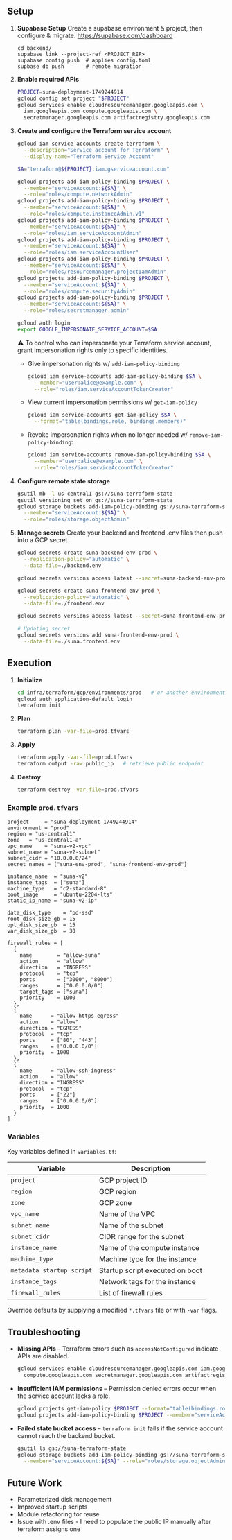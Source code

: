 ## Setup

1. **Supabase Setup**
    Create a supabase environment & project, then configure & migrate. https://supabase.com/dashboard

    ```
    cd backend/
    supabase link --project-ref <PROJECT_REF>
    supabase config push  # applies config.toml
    supbase db push       # remote migration
    ```

1. **Enable required APIs**
   ```bash
   PROJECT=suna-deployment-1749244914
   gcloud config set project "$PROJECT"
   gcloud services enable cloudresourcemanager.googleapis.com \
     iam.googleapis.com compute.googleapis.com \
     secretmanager.googleapis.com artifactregistry.googleapis.com
   ```

2. **Create and configure the Terraform service account**
   ```bash
   gcloud iam service-accounts create terraform \
     --description="Service account for Terraform" \
     --display-name="Terraform Service Account"

   SA="terraform@${PROJECT}.iam.gserviceaccount.com"

   gcloud projects add-iam-policy-binding $PROJECT \
     --member="serviceAccount:${SA}" \
     --role="roles/compute.networkAdmin"
   gcloud projects add-iam-policy-binding $PROJECT \
     --member="serviceAccount:${SA}" \
     --role="roles/compute.instanceAdmin.v1"
   gcloud projects add-iam-policy-binding $PROJECT \
     --member="serviceAccount:${SA}" \
     --role="roles/iam.serviceAccountAdmin"
   gcloud projects add-iam-policy-binding $PROJECT \
     --member="serviceAccount:${SA}" \
     --role="roles/iam.serviceAccountUser"
   gcloud projects add-iam-policy-binding $PROJECT \
     --member="serviceAccount:${SA}" \
     --role="roles/resourcemanager.projectIamAdmin"
   gcloud projects add-iam-policy-binding $PROJECT \
     --member="serviceAccount:${SA}" \
     --role="roles/compute.securityAdmin"
   gcloud projects add-iam-policy-binding $PROJECT \
     --member="serviceAccount:${SA}" \
     --role="roles/secretmanager.admin"

   gcloud auth login
   export GOOGLE_IMPERSONATE_SERVICE_ACCOUNT=$SA
   ```

    ⚠️ To control who can impersonate your Terraform service account, grant impersonation rights only to specific identities.

      * Give impersonation rights w/ `add-iam-policy-binding`
        ```bash
        gcloud iam service-accounts add-iam-policy-binding $SA \
          --member="user:alice@example.com" \
          --role="roles/iam.serviceAccountTokenCreator"
        ```
      * View current impersonation permissions w/ `get-iam-policy`
        ```bash
        gcloud iam service-accounts get-iam-policy $SA \
          --format="table(bindings.role, bindings.members)"
        ```
      * Revoke impersonation rights when no longer needed w/ `remove-iam-policy-binding`:
        ```bash
        gcloud iam service-accounts remove-iam-policy-binding $SA \
          --member="user:alice@example.com" \
          --role="roles/iam.serviceAccountTokenCreator"
        ```


3. **Configure remote state storage**
   ```bash
   gsutil mb -l us-central1 gs://suna-terraform-state
   gsutil versioning set on gs://suna-terraform-state
   gcloud storage buckets add-iam-policy-binding gs://suna-terraform-state \
     --member="serviceAccount:${SA}" \
     --role="roles/storage.objectAdmin"
   ```

4. **Manage secrets**
  Create your backend and frontend .env files then push into a GCP secret

   ```bash
   gcloud secrets create suna-backend-env-prod \
     --replication-policy="automatic" \
     --data-file=./backend.env

   gcloud secrets versions access latest --secret=suna-backend-env-prod

   gcloud secrets create suna-frontend-env-prod \
     --replication-policy="automatic" \
     --data-file=./frontend.env

   gcloud secrets versions access latest --secret=suna-frontend-env-prod

   # Updating secret
   gcloud secrets versions add suna-frontend-env-prod \
     --data-file=./suna.frontend.env
   ```

## Execution
1. **Initialize**
   ```bash
   cd infra/terraform/gcp/environments/prod   # or another environment
   gcloud auth application-default login
   terraform init
   ```
2. **Plan**
   ```bash
   terraform plan -var-file=prod.tfvars
   ```
3. **Apply**
   ```bash
   terraform apply -var-file=prod.tfvars
   terraform output -raw public_ip   # retrieve public endpoint
   ```
4. **Destroy**
   ```bash
   terraform destroy -var-file=prod.tfvars
   ```

### Example `prod.tfvars`
```hcl
project     = "suna-deployment-1749244914"
environment = "prod"
region = "us-central1"
zone   = "us-central1-a"
vpc_name    = "suna-v2-vpc"
subnet_name = "suna-v2-subnet"
subnet_cidr = "10.0.0.0/24"
secret_names = ["suna-env-prod", "suna-frontend-env-prod"]

instance_name  = "suna-v2"
instance_tags  = ["suna"]
machine_type   = "c2-standard-8"
boot_image     = "ubuntu-2204-lts"
static_ip_name = "suna-v2-ip"

data_disk_type    = "pd-ssd"
root_disk_size_gb = 15
opt_disk_size_gb  = 15
var_disk_size_gb  = 30

firewall_rules = [
  {
    name        = "allow-suna"
    action      = "allow"
    direction   = "INGRESS"
    protocol    = "tcp"
    ports       = ["3000", "8000"]
    ranges      = ["0.0.0.0/0"]
    target_tags = ["suna"]
    priority    = 1000
  },
  {
    name      = "allow-https-egress"
    action    = "allow"
    direction = "EGRESS"
    protocol  = "tcp"
    ports     = ["80", "443"]
    ranges    = ["0.0.0.0/0"]
    priority  = 1000
  },
  {
    name      = "allow-ssh-ingress"
    action    = "allow"
    direction = "INGRESS"
    protocol  = "tcp"
    ports     = ["22"]
    ranges    = ["0.0.0.0/0"]
    priority  = 1000
  }
]
```

### Variables

Key variables defined in `variables.tf`:

| Variable | Description |
|----------|-------------|
| `project` | GCP project ID |
| `region` | GCP region |
| `zone` | GCP zone |
| `vpc_name` | Name of the VPC |
| `subnet_name` | Name of the subnet |
| `subnet_cidr` | CIDR range for the subnet |
| `instance_name` | Name of the compute instance |
| `machine_type` | Machine type for the instance |
| `metadata_startup_script` | Startup script executed on boot |
| `instance_tags` | Network tags for the instance |
| `firewall_rules` | List of firewall rules |

Override defaults by supplying a modified `*.tfvars` file or with `-var` flags.

## Troubleshooting
- **Missing APIs** – Terraform errors such as `accessNotConfigured` indicate APIs are disabled.
  ```bash
  gcloud services enable cloudresourcemanager.googleapis.com iam.googleapis.com \
    compute.googleapis.com secretmanager.googleapis.com artifactregistry.googleapis.com
  ```
- **Insufficient IAM permissions** – Permission denied errors occur when the service account lacks a role.
  ```bash
  gcloud projects get-iam-policy $PROJECT --format="table(bindings.role, bindings.members)"
  gcloud projects add-iam-policy-binding $PROJECT --member="serviceAccount:${SA}" --role=ROLE_NAME
  ```
- **Failed state bucket access** – `terraform init` fails if the service account cannot reach the backend bucket.
  ```bash
  gsutil ls gs://suna-terraform-state
  gcloud storage buckets add-iam-policy-binding gs://suna-terraform-state \
    --member="serviceAccount:${SA}" --role="roles/storage.objectAdmin"
  ```

## Future Work
- Parameterized disk management
- Improved startup scripts
- Module refactoring for reuse
- Issue with .env files - I need to populate the public IP manually after terraform assigns one